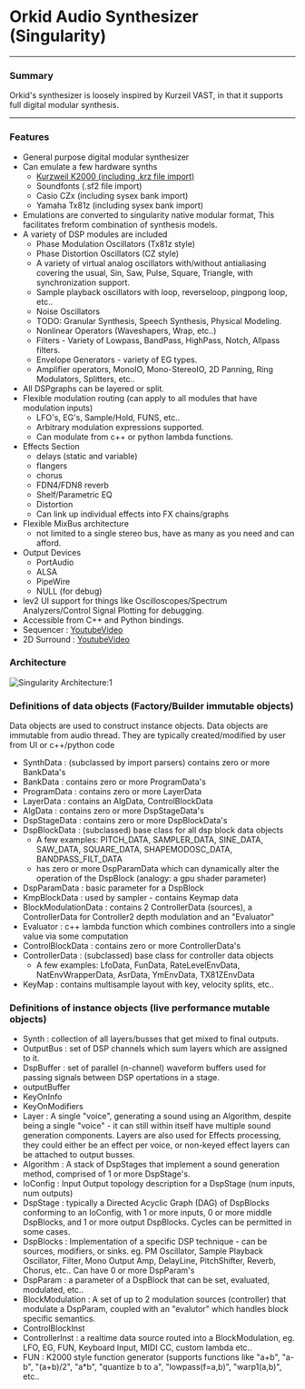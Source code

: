 # Orkid Audio Synthesizer (Singularity)

---

### Summary

Orkid's synthesizer is loosely inspired by Kurzeil VAST, in that it supports full digital modular synthesis. 

---

### Features

  - General purpose digital modular synthesizer
  - Can emulate a few hardware synths
    - [Kurzweil K2000 (including .krz file import)](https://www.youtube.com/watch?v=NcKFVNdrGdM)
    - Soundfonts (.sf2 file import)
    - Casio CZx (including sysex bank import)
    - Yamaha Tx81z (including sysex bank import)
  - Emulations are converted to singularity native modular format, This facilitates freform combination of synthesis models.
  - A variety of DSP modules are included
    - Phase Modulation Oscillators (Tx81z style)
    - Phase Distortion Oscillators (CZ style)
    - A variety of virtual analog oscillators with/without antialiasing covering the usual, Sin, Saw, Pulse, Square, Triangle, with synchronization support.
    - Sample playback oscillators with loop, reverseloop, pingpong loop, etc..
    - Noise Oscillators
    - TODO: Granular Synthesis, Speech Synthesis, Physical Modeling.
    - Nonlinear Operators (Waveshapers, Wrap, etc..)
    - Filters - Variety of Lowpass, BandPass, HighPass, Notch, Allpass filters.
    - Envelope Generators - variety of EG types.
    - Amplifier operators, MonoIO, Mono-StereoIO, 2D Panning, Ring Modulators, Splitters, etc.. 
  - All DSPgraphs can be layered or split.
  - Flexible modulation routing (can apply to all modules that have modulation inputs)
    - LFO's, EG's, Sample/Hold, FUNS, etc..
    - Arbitrary modulation expressions supported.
    - Can modulate from c++ or python lambda functions.
  - Effects Section
    - delays (static and variable)
    - flangers
    - chorus
    - FDN4/FDN8 reverb
    - Shelf/Parametric EQ
    - Distortion
    - Can link up individual effects into FX chains/graphs
  - Flexible MixBus architecture 
    - not limited to a single stereo bus, have as many as you need and can afford.
  - Output Devices
    - PortAudio
    - ALSA
    - PipeWire
    - NULL (for debug)
  - lev2 UI support for things like Oscilloscopes/Spectrum Analyzers/Control Signal Plotting for debugging.
  - Accessible from C++ and Python bindings.
  - Sequencer : [YoutubeVideo](https://www.youtube.com/watch?v=W2OUjiMKmN4)
  - 2D Surround : [YoutubeVideo](https://www.youtube.com/watch?v=vxivKOwVijI)

  ### Architecture

  ![Singularity Architecture:1](Singul.png)

  ### Definitions of data objects (Factory/Builder immutable objects)

 Data objects are used to construct instance objects.
 Data objects are immutable from audio thread.
 They are typically created/modified by user from UI or c++/python code

  - SynthData : (subclassed by import parsers) contains zero or more BankData's 
  - BankData : contains zero or more ProgramData's
  - ProgramData : contains zero or more LayerData
  - LayerData : contains an AlgData, ControlBlockData
  - AlgData : contains zero or more DspStageData's
  - DspStageData : contains zero or more DspBlockData's
  - DspBlockData : (subclassed) base class for all dsp block data objects
    - A few examples: PITCH_DATA, SAMPLER_DATA, SINE_DATA, SAW_DATA, SQUARE_DATA, SHAPEMODOSC_DATA, BANDPASS_FILT_DATA
    - has zero or more DspParamData which can dynamically alter the operation of the DspBlock (analogy: a gpu shader parameter)
  - DspParamData : basic parameter for a DspBlock
  - KmpBlockData : used by sampler - contains Keymap data
  - BlockModulationData : contains 2 ControllerData (sources), a ControllerData for Controller2 depth modulation and an "Evaluator"
  - Evaluator : c++ lambda function which combines controllers into a single value via some computation
  - ControlBlockData : contains zero or more ControllerData's
  - ControllerData : (subclassed) base class for controller data objects
     - A few examples: LfoData, FunData, RateLevelEnvData, NatEnvWrapperData, AsrData, YmEnvData, TX81ZEnvData
  - KeyMap : contains multisample layout with key, velocity splits, etc..

  ### Definitions of instance objects (live performance mutable objects)

  - Synth : collection of all layers/busses that get mixed to final outputs.
  - OutputBus : set of DSP channels which sum layers which are assigned to it. 
  - DspBuffer : set of parallel (n-channel) waveform buffers used for passing signals between DSP opertations in a stage.
  - outputBuffer
  - KeyOnInfo
  - KeyOnModifiers
  - Layer : A single "voice", generating a sound using an Algorithm, despite being a single "voice" - it can still within itself have multiple sound generation components. Layers are also used for Effects processing, they could either be an effect per voice, or non-keyed effect layers can be attached to output busses.
  - Algorithm : A stack of DspStages that implement a sound generation method, comprised of 1 or more DspStage's.
  - IoConfig : Input Output topology description for a DspStage (num inputs, num outputs)
  - DspStage : typically a Directed Acyclic Graph (DAG) of DspBlocks conforming to an IoConfig, with 1 or more inputs, 0 or more middle DspBlocks, and 1 or more output DspBlocks. Cycles can be permitted in some cases.
  - DspBlocks : Implementation of a specific DSP technique - can be sources, modifiers, or sinks. eg. PM Oscillator, Sample Playback Oscillator, Filter, Mono Output Amp, DelayLine, PitchShifter, Reverb, Chorus, etc.. Can have 0 or more DspParam's
  - DspParam : a parameter of a DspBlock that can be set, evaluated, modulated, etc..
  - BlockModulation : A set of up to 2 modulation sources (controller) that modulate a DspParam, coupled with an "evalutor" which handles block specific semantics.
  - ControlBlockInst
  - ControllerInst : a realtime data source routed into a BlockModulation, eg. LFO, EG, FUN, Keyboard Input, MIDI CC, custom lambda etc..
  - FUN : K2000 style function generator (supports functions like "a+b", "a-b", "(a+b)/2", "a*b", "quantize b to a", "lowpass(f=a,b)", "warp1(a,b)", etc..




